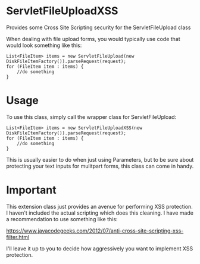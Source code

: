 # ServletFileUploadXSS
Provides some Cross Site Scripting security for the ServletFileUpload class

When dealing with file upload forms, you would typically use code that would look something like this:

    List<FileItem> items = new ServletFileUpload(new DiskFileItemFactory()).parseRequest(request);
    for (FileItem item : items) {
        //do something
    }
  
# Usage

To use this class, simply call the wrapper class for ServletFileUpload:

    List<FileItem> items = new ServletFileUploadXSS(new DiskFileItemFactory()).parseRequest(request);
    for (FileItem item : items) {
        //do something
    }
  
This is usually easier to do when just using Parameters, but to be sure about protecting your text inputs for mulitpart forms, this class can come in handy.

# Important

This extension class just provides an avenue for performing XSS protection. I haven't included the actual scripting which does this cleaning. I have made a recommendation to use something like this:

https://www.javacodegeeks.com/2012/07/anti-cross-site-scripting-xss-filter.html

I'll leave it up to you to decide how aggressively you want to implement XSS protection.
